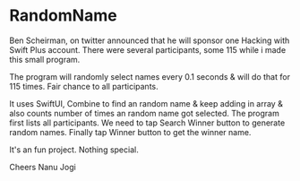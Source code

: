 # RandomName

Ben Scheirman, on twitter announced that he will sponsor one Hacking with Swift Plus account.
There were several participants, some 115 while i made this small program.

The program will randomly select names every 0.1 seconds & will do that for 115 times. Fair chance to all participants.

It uses SwiftUI, Combine to find an random name & keep adding in array & also counts number of times an random name got selected.
The program first lists all participants.
We need to tap Search Winner button to generate random names.
Finally tap Winner button to get the winner name.

It's an fun project. Nothing special.

Cheers Nanu Jogi
